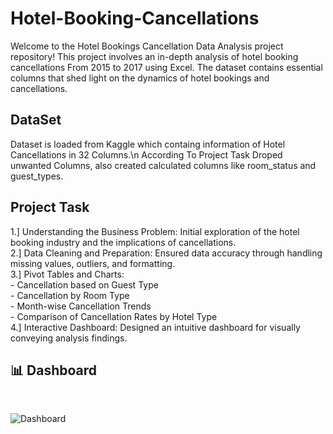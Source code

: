 # Hotel-Booking-Cancellations
Welcome to the Hotel Bookings Cancellation Data Analysis project repository! This project involves an in-depth analysis of hotel booking cancellations From 2015 to 2017 using Excel. The dataset contains essential columns that shed light on the dynamics of hotel bookings and cancellations.
<br>
## DataSet
Dataset is loaded from Kaggle which containg information of Hotel Cancellations in 32 Columns.\n
According To Project Task Droped unwanted Columns, also created calculated columns  like room_status and guest_types.
<br>
## Project Task
1.] Understanding the Business Problem: Initial exploration of the hotel booking industry and the implications of cancellations.<br>
2.] Data Cleaning and Preparation: Ensured data accuracy through handling missing values, outliers, and formatting.<br>
3.] Pivot Tables and Charts:<br>
    - Cancellation based on Guest Type<br>
    - Cancellation by Room Type<br>
    - Month-wise Cancellation Trends<br>
    - Comparison of Cancellation Rates by Hotel Type<br>
4.] Interactive Dashboard: Designed an intuitive dashboard for visually conveying analysis findings.
<br>
## 📊 Dashboard
<br>

![Dashboard](https://github.com/vishalmdesai/Hotel-Booking-Cancellations/assets/153223711/26659170-4c56-4501-af01-dca0ab46df62)
